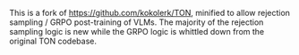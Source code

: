 This is a fork of https://github.com/kokolerk/TON, minified to allow rejection sampling / GRPO post-training of VLMs.  The majority of the rejection sampling logic is new while the GRPO logic is whittled down from the original TON codebase.
